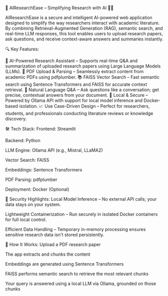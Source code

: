🧠 AIResearchEase – Simplifying Research with AI 🤖📄

AIResearchEase is a secure and intelligent AI-powered web application designed to simplify the way researchers interact with academic literature. By combining Retrieval-Augmented Generation (RAG), semantic search, and real-time LLM responses, this tool enables users to upload research papers, ask questions, and receive context-aware answers and summaries instantly.

🔍 Key Features:

🧠 AI-Powered Research Assistant – Supports real-time Q&A and summarization of uploaded research papers using Large Language Models (LLMs).
📄 PDF Upload & Parsing – Seamlessly extract content from academic PDFs using pdfplumber.
📚 FAISS Vector Search – Fast semantic search using Sentence Transformers and FAISS for accurate context retrieval.
💬 Natural Language Q&A – Ask questions like a conversation; get precise, contextual answers from your document.
🔐 Local & Secure – Powered by Ollama API with support for local model inference and Docker-based isolation.
📈 Use Case-Driven Design – Perfect for researchers, students, and professionals conducting literature reviews or knowledge discovery.

🛠️ Tech Stack:
Frontend: Streamlit

Backend: Python

LLM Engine: Ollama API (e.g., Mistral, LLaMA2)

Vector Search: FAISS

Embeddings: Sentence Transformers

PDF Parsing: pdfplumber

Deployment: Docker (Optional)

🔐 Security Highlights:
Local Model Inference – No external API calls; your data stays on your system.

Lightweight Containerization – Run securely in isolated Docker containers for full local control.

Efficient Data Handling – Temporary in-memory processing ensures sensitive research data isn't stored persistently.

🚀 How It Works:
Upload a PDF research paper

The app extracts and chunks the content

Embeddings are generated using Sentence Transformers

FAISS performs semantic search to retrieve the most relevant chunks

Your query is answered using a local LLM via Ollama, grounded on those chunks
